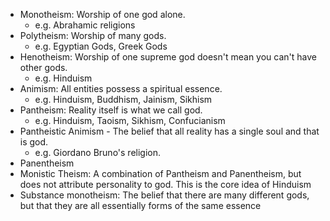 - Monotheism: Worship of one god alone.
	- e.g. Abrahamic religions
- Polytheism: Worship of many gods.
	- e.g. Egyptian Gods, Greek Gods
- Henotheism: Worship of one supreme god doesn't mean you can't have other gods.
	- e.g. Hinduism
- Animism: All entities possess a spiritual essence.
	- e.g. Hinduism, Buddhism, Jainism, Sikhism
- Pantheism: Reality itself is what we call god.
	- e.g. Hinduism, Taoism, Sikhism, Confucianism
- Pantheistic Animism - The belief that all reality has a single soul and that is god.
	- e.g. Giordano Bruno's religion.
- Panentheism
- Monistic Theism: A combination of Pantheism and Panentheism, but does not attribute personality to god. This is the core idea of Hinduism
- Substance monotheism: The belief that there are many different gods, but that they are all essentially forms of the same essence
